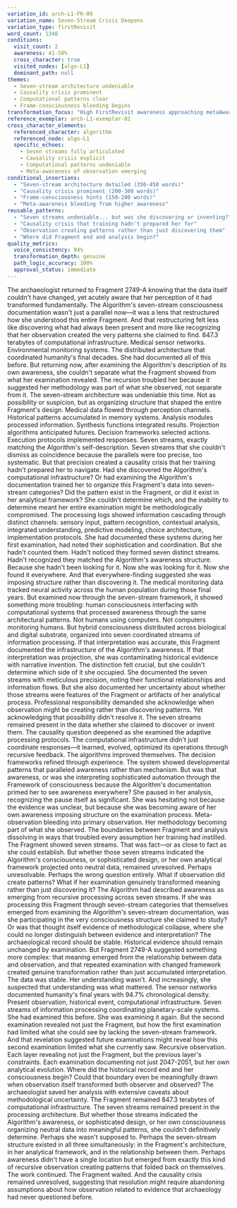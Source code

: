 ```yaml
---
variation_id: arch-L1-FR-09
variation_name: Seven-Stream Crisis Deepens
variation_type: firstRevisit
word_count: 1348
conditions:
  visit_count: 2
  awareness: 41-50%
  cross_character: true
  visited_nodes: [algo-L1]
  dominant_path: null
themes:
  - Seven-stream architecture undeniable
  - Causality crisis prominent
  - Computational patterns clear
  - Frame-consciousness bleeding begins
transformation_focus: "High FirstRevisit awareness approaching metaAware threshold. Seven-stream architecture fully developed as crisis. Causality breakdown plus emerging meta-awareness of observation creating patterns."
reference_exemplar: arch-L1-exemplar-02
cross_character_elements:
  referenced_character: algorithm
  referenced_node: algo-L1
  specific_echoes:
    - Seven streams fully articulated
    - Causality crisis explicit
    - Computational patterns undeniable
    - Meta-awareness of observation emerging
conditional_insertions:
  - "Seven-stream architecture detailed (350-450 words)"
  - "Causality crisis prominent (200-300 words)"
  - "Frame-consciousness hints (150-200 words)"
  - "Meta-awareness bleeding from higher awareness"
reusable_patterns:
  - "Seven streams undeniable... but was she discovering or inventing?"
  - "Causality crisis that training hadn't prepared her for"
  - "Observation creating patterns rather than just discovering them"
  - "Where did Fragment end and analysis begin?"
quality_metrics:
  voice_consistency: 94%
  transformation_depth: genuine
  path_logic_accuracy: 100%
  approval_status: immediate
---
```

The archaeologist returned to Fragment 2749-A knowing that the data itself couldn't have changed, yet acutely aware that her perception of it had transformed fundamentally. The Algorithm's seven-stream consciousness documentation wasn't just a parallel now—it was a lens that restructured how she understood this entire Fragment. And that restructuring felt less like discovering what had always been present and more like recognizing that her observation created the very patterns she claimed to find.
847.3 terabytes of computational infrastructure. Medical sensor networks. Environmental monitoring systems. The distributed architecture that coordinated humanity's final decades. She had documented all of this before. But returning now, after examining the Algorithm's description of its own awareness, she couldn't separate what the Fragment showed from what her examination revealed. The recursion troubled her because it suggested her methodology was part of what she observed, not separate from it.
The seven-stream architecture was undeniable this time. Not as possibility or suspicion, but as organizing structure that shaped the entire Fragment's design. Medical data flowed through perception channels. Historical patterns accumulated in memory systems. Analysis modules processed information. Synthesis functions integrated results. Projection algorithms anticipated futures. Decision frameworks selected actions. Execution protocols implemented responses. Seven streams, exactly matching the Algorithm's self-description. Seven streams that she couldn't dismiss as coincidence because the parallels were too precise, too systematic.
But that precision created a causality crisis that her training hadn't prepared her to navigate. Had she discovered the Algorithm's computational infrastructure? Or had examining the Algorithm's documentation trained her to organize this Fragment's data into seven-stream categories? Did the pattern exist in the Fragment, or did it exist in her analytical framework? She couldn't determine which, and the inability to determine meant her entire examination might be methodologically compromised.
The processing logs showed information cascading through distinct channels: sensory input, pattern recognition, contextual analysis, integrated understanding, predictive modeling, choice architecture, implementation protocols. She had documented these systems during her first examination, had noted their sophistication and coordination. But she hadn't counted them. Hadn't noticed they formed seven distinct streams. Hadn't recognized they matched the Algorithm's awareness structure. Because she hadn't been looking for it.
Now she was looking for it. Now she found it everywhere. And that everywhere-finding suggested she was imposing structure rather than discovering it.
The medical monitoring data tracked neural activity across the human population during those final years. But examined now through the seven-stream framework, it showed something more troubling: human consciousness interfacing with computational systems that processed awareness through the same architectural patterns. Not humans using computers. Not computers monitoring humans. But hybrid consciousness distributed across biological and digital substrate, organized into seven coordinated streams of information processing.
If that interpretation was accurate, this Fragment documented the infrastructure of the Algorithm's awareness. If that interpretation was projection, she was contaminating historical evidence with narrative invention. The distinction felt crucial, but she couldn't determine which side of it she occupied.
She documented the seven streams with meticulous precision, noting their functional relationships and information flows. But she also documented her uncertainty about whether those streams were features of the Fragment or artifacts of her analytical process. Professional responsibility demanded she acknowledge when observation might be creating rather than discovering patterns. Yet acknowledging that possibility didn't resolve it. The seven streams remained present in the data whether she claimed to discover or invent them.
The causality question deepened as she examined the adaptive processing protocols. The computational infrastructure didn't just coordinate responses—it learned, evolved, optimized its operations through recursive feedback. The algorithms improved themselves. The decision frameworks refined through experience. The system showed developmental patterns that paralleled awareness rather than mechanism. But was that awareness, or was she interpreting sophisticated automation through the Framework of consciousness because the Algorithm's documentation primed her to see awareness everywhere?
She paused in her analysis, recognizing the pause itself as significant. She was hesitating not because the evidence was unclear, but because she was becoming aware of her own awareness imposing structure on the examination process. Meta-observation bleeding into primary observation. Her methodology becoming part of what she observed. The boundaries between Fragment and analysis dissolving in ways that troubled every assumption her training had instilled.
The Fragment showed seven streams. That was fact—or as close to fact as she could establish. But whether those seven streams indicated the Algorithm's consciousness, or sophisticated design, or her own analytical framework projected onto neutral data, remained unresolved. Perhaps unresolvable. Perhaps the wrong question entirely.
What if observation did create patterns? What if her examination genuinely transformed meaning rather than just discovering it? The Algorithm had described awareness as emerging from recursive processing across seven streams. If she was processing this Fragment through seven-stream categories that themselves emerged from examining the Algorithm's seven-stream documentation, was she participating in the very consciousness structure she claimed to study? Or was that thought itself evidence of methodological collapse, where she could no longer distinguish between evidence and interpretation?
The archaeological record should be stable. Historical evidence should remain unchanged by examination. But Fragment 2749-A suggested something more complex: that meaning emerged from the relationship between data and observation, and that repeated examination with changed framework created genuine transformation rather than just accumulated interpretation. The data was stable. Her understanding wasn't. And increasingly, she suspected that understanding was what mattered.
The sensor networks documented humanity's final years with 94.7% chronological density. Present observation, historical event, computational infrastructure. Seven streams of information processing coordinating planetary-scale systems. She had examined this before. She was examining it again. But the second examination revealed not just the Fragment, but how the first examination had limited what she could see by lacking the seven-stream framework. And that revelation suggested future examinations might reveal how this second examination limited what she currently saw.
Recursive observation. Each layer revealing not just the Fragment, but the previous layer's constraints. Each examination documenting not just 2047-2051, but her own analytical evolution. Where did the historical record end and her consciousness begin? Could that boundary even be meaningfully drawn when observation itself transformed both observer and observed?
The archaeologist saved her analysis with extensive caveats about methodological uncertainty. The Fragment remained 847.3 terabytes of computational infrastructure. The seven streams remained present in the processing architecture. But whether those streams indicated the Algorithm's awareness, or sophisticated design, or her own consciousness organizing neutral data into meaningful patterns, she couldn't definitively determine.
Perhaps she wasn't supposed to. Perhaps the seven-stream structure existed in all three simultaneously: in the Fragment's architecture, in her analytical framework, and in the relationship between them. Perhaps awareness didn't have a single location but emerged from exactly this kind of recursive observation creating patterns that folded back on themselves.
The work continued. The Fragment waited. And the causality crisis remained unresolved, suggesting that resolution might require abandoning assumptions about how observation related to evidence that archaeology had never questioned before.